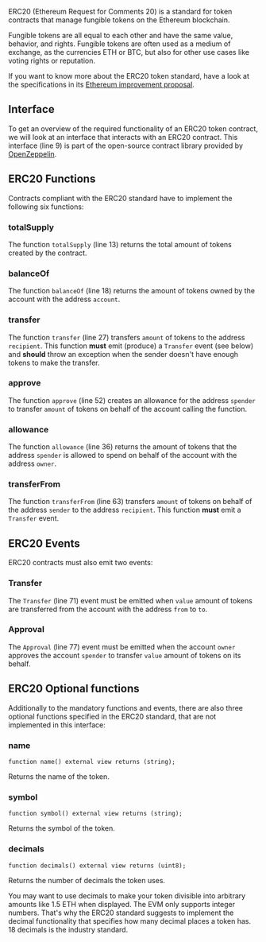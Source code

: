 ERC20 (Ethereum Request for Comments 20) is a standard for token contracts that manage fungible tokens on the Ethereum blockchain.

Fungible tokens are all equal to each other and have the same value, behavior, and rights. Fungible tokens are often used as a medium of exchange, as the currencies ETH or BTC, but also for other use cases like voting rights or reputation.

If you want to know more about the ERC20 token standard, have a look at the specifications in its <a href="https://eips.ethereum.org/EIPS/eip-20" target="_blank">Ethereum improvement proposal</a>.

## Interface
To get an overview of the required functionality of an ERC20 token contract, we will look at an interface that interacts with an ERC20 contract.
This interface (line 9) is part of the open-source contract library provided by <a href="https://openzeppelin.com/" target="_blank">OpenZeppelin</a>.

## ERC20 Functions
Contracts compliant with the ERC20 standard have to implement the following six functions:

### totalSupply
The function `totalSupply` (line 13) returns the total amount of tokens created by the contract.

### balanceOf
The function `balanceOf` (line 18) returns the amount of tokens owned by the account with the address `account`.

### transfer 
The function `transfer` (line 27) transfers `amount` of tokens to the address `recipient`.
This function **must** emit (produce) a `Transfer` event (see below) and **should** throw an exception when the sender doesn't have enough tokens to make the transfer.

### approve
The function `approve` (line 52) creates an allowance for the address `spender` to transfer `amount` of tokens on behalf of the account calling the function.

### allowance
The function `allowance` (line 36) returns the amount of tokens that the address `spender` is allowed to spend on behalf of the account with the address `owner`.

### transferFrom 
The function `transferFrom` (line 63) transfers `amount` of tokens on behalf of the address `sender` to the address `recipient`.
This function **must** emit a `Transfer` event.

## ERC20 Events
ERC20 contracts must also emit two events:

### Transfer
The `Transfer` (line 71) event must be emitted when `value` amount of tokens are transferred from the account with the address `from` to `to`.

### Approval
The `Approval` (line 77)  event must be emitted when the account `owner` approves the account `spender` to transfer `value` amount of tokens on its behalf.

## ERC20 Optional functions
Additionally to the mandatory functions and events, there are also three optional functions specified in the ERC20 standard, that are not implemented in this interface:

### name
`function name() external view returns (string);`

Returns the name of the token.

### symbol
`function symbol() external view returns (string);`

Returns the symbol of the token.

### decimals
`function decimals() external view returns (uint8);`

Returns the number of decimals the token uses.

You may want to use decimals to make your token divisible into arbitrary amounts like 1.5 ETH when displayed. The EVM only supports integer numbers. That's why the ERC20 standard suggests to implement the decimal functionality that specifies how many decimal places a token has. 18 decimals is the industry standard.